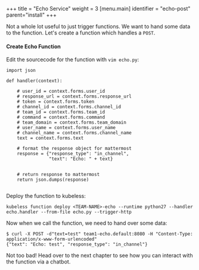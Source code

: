 +++
title = "Echo Service"
weight = 3
[menu.main]
identifier = "echo-post"
parent="install"
+++

Not a whole lot useful to just trigger functions. We want to hand some data to the function. Let's create a function which handles a `POST`.
#### Create Echo Function
Edit the sourcecode for the function with `vim echo.py`:
```
import json

def handler(context):

    # user_id = context.forms.user_id
    # response_url = context.forms.response_url
    # token = context.forms.token
    # channel_id = context.forms.channel_id
    # team_id = context.forms.team_id
    # command = context.forms.command
    # team_domain = context.forms.team_domain
    # user_name = context.forms.user_name
    # channel_name = context.forms.channel_name
    text = context.forms.text

    # format the response object for mattermost
    response = {"response_type": "in_channel",
                "text": "Echo: " + text}


    # return response to mattermost
    return json.dumps(response)
    
```
Deploy the function to kubeless:
```
kubeless function deploy <TEAM-NAME>-echo --runtime python27 --handler echo.handler --from-file echo.py --trigger-http
```

Now when we call the function, we need to hand over some data:
```
$ curl -X POST -d"text=test" team1-echo.default:8080 -H "Content-Type: application/x-www-form-urlencoded"
{"text": "Echo: test", "response_type": "in_channel"}
```

Not too bad! Head over to the next chapter to see how you can interact with the function via a chatbot.
